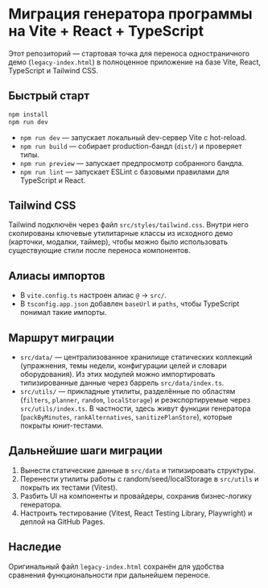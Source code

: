 # Миграция генератора программы на Vite + React + TypeScript

Этот репозиторий — стартовая точка для переноса одностраничного демо (`legacy-index.html`) в полноценное приложение на базе
Vite, React, TypeScript и Tailwind CSS.

## Быстрый старт

```bash
npm install
npm run dev
```

- `npm run dev` — запускает локальный dev-сервер Vite с hot-reload.
- `npm run build` — собирает production-бандл (`dist/`) и проверяет типы.
- `npm run preview` — запускает предпросмотр собранного бандла.
- `npm run lint` — запускает ESLint c базовыми правилами для TypeScript и React.

## Tailwind CSS

Tailwind подключён через файл `src/styles/tailwind.css`. Внутри него скопированы ключевые утилитарные классы из исходного
демо (карточки, модалки, таймер), чтобы можно было использовать существующие стили после переноса компонентов.

## Алиасы импортов

- В `vite.config.ts` настроен алиас `@` → `src/`.
- В `tsconfig.app.json` добавлен `baseUrl` и `paths`, чтобы TypeScript понимал такие импорты.

## Маршрут миграции

- `src/data/` — централизованное хранилище статических коллекций (упражнения, темы недели, конфигурации целей и словари оборудования). Из этих модулей можно импортировать типизированные данные через баррель `src/data/index.ts`.
- `src/utils/` — прикладные утилиты, разделённые по областям (`filters`, `planner`, `random`, `localStorage`) и реэкспортируемые через `src/utils/index.ts`. В частности, здесь живут функции генератора (`packByMinutes`, `rankAlternatives`, `sanitizePlanStore`), которые покрыты юнит-тестами.

## Дальнейшие шаги миграции

1. Вынести статические данные в `src/data` и типизировать структуры.
2. Перенести утилиты работы с random/seed/localStorage в `src/utils` и покрыть их тестами (Vitest).
3. Разбить UI на компоненты и провайдеры, сохранив бизнес-логику генератора.
4. Настроить тестирование (Vitest, React Testing Library, Playwright) и деплой на GitHub Pages.

## Наследие

Оригинальный файл `legacy-index.html` сохранён для удобства сравнения функциональности при дальнейшем переносе.
